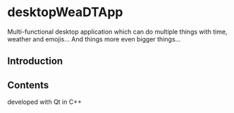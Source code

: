 # desktopWeaDTApp

Multi-functional desktop application which can do multiple things with time, weather and emojis... And things more even bigger things...

## Introduction

## Contents

developed with Qt in C++ 
